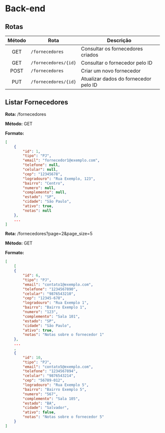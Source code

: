 # Back-end

## Rotas

| Método | Rota | Descrição |
| :------: | ---- | --------- |
| GET | `/fornecedores` | Consultar os fornecedores criados |
| GET | `/fornecedores/{id}` | Consultar o fornecedor pelo ID |
| POST | `/fornecedores` | Criar um novo fornecedor |
| PUT | `/fornecedores/{id}` | Atualizar dados do fornecedor pelo ID |

## Listar Fornecedores

**Rota:** /fornecedores

**Método:** GET

**Formato:**

```json
[
    {
        "id": 1,
        "tipo": "PJ",
        "email": "fornecedor1@exemplo.com",
        "telefone": null,
        "celular": null,
        "cep": "12345678",
        "logradouro": "Rua Exemplo, 123",
        "bairro": "Centro",
        "numero": null,
        "complemento": null,
        "estado": "SP",
        "cidade": "São Paulo",
        "ativo": true,
        "notas": null
    },
    ...
]
```

**Rota:** /fornecedores?page=2&page_size=5

**Método:** GET

**Formato:**

```json
[
    [
	{
		"id": 6,
		"tipo": "PJ",
		"email": "contato1@exemplo.com",
		"telefone": "1234567890",
		"celular": "9876543210",
		"cep": "12345-678",
		"logradouro": "Rua Exemplo 1",
		"bairro": "Bairro Exemplo 1",
		"numero": "123",
		"complemento": "Sala 101",
		"estado": "SP",
		"cidade": "São Paulo",
		"ativo": true,
		"notas": "Notas sobre o fornecedor 1"
	},
    ...
    ,
	{
		"id": 10,
		"tipo": "PJ",
		"email": "contato5@exemplo.com",
		"telefone": "1234567894",
		"celular": "9876543214",
		"cep": "56789-012",
		"logradouro": "Rua Exemplo 5",
		"bairro": "Bairro Exemplo 5",
		"numero": "567",
		"complemento": "Sala 105",
		"estado": "BA",
		"cidade": "Salvador",
		"ativo": false,
		"notas": "Notas sobre o fornecedor 5"
	}
]
```